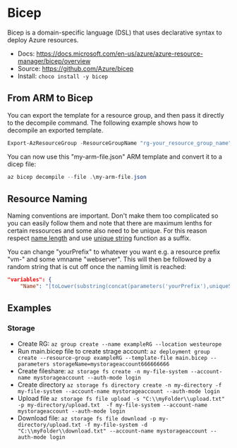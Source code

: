 # Bicep

Bicep is a domain-specific language (DSL) that uses declarative syntax to deploy Azure resources.

- Docs: <https://docs.microsoft.com/en-us/azure/azure-resource-manager/bicep/overview>
- Source: <https://github.com/Azure/bicep>
- Install: ```choco install -y bicep```

## From ARM to Bicep

You can export the template for a resource group, and then pass it directly to the decompile command. The following example shows how to decompile an exported template.

```ps1
Export-AzResourceGroup -ResourceGroupName "rg-your_resource_group_name" -Path ./my-arm-file.json
```

You can now use this "my-arm-file.json" ARM template and convert it to a dicep file:

```ps1
az bicep decompile --file .\my-arm-file.json
```

## Resource Naming

Naming conventions are important. Don't make them too complicated so you can easily follow them and note that there are maximum lenths for certain ressources and some also need to be unique. For this reason respect [name length](https://docs.microsoft.com/en-us/azure/azure-resource-manager/management/resource-name-rules) and use [unique string](https://docs.microsoft.com/en-us/azure/azure-resource-manager/templates/template-functions-string#uniquestring) function as a suffix.

You can change "yourPrefix" to whatever you want e.g. a resource prefix "vm-" and some vmname "webserver". This will then be followed by a random string that is cut off once the naming limit is reached:

```json
"variables": {
    "Name": "[toLower(substring(concat(parameters('yourPrefix'),uniqueString(resourceGroup().id)),0,14))]",
```

## Examples

### Storage

- Create RG: ```az group create --name exampleRG --location westeurope```
- Run main.bicep file to create strage account: ```az deployment group create --resource-group exampleRG --template-file main.bicep --parameters storageName=mystorageaccount666666666```
- Create fileshare: ```az storage fs create -n my-file-system --account-name mystorageaccount --auth-mode login```
- Create directory ```az storage fs directory create -n my-directory -f my-file-system --account-name mystorageaccount --auth-mode login```
- Upload file ```az storage fs file upload -s "C:\\myFolder\\upload.txt" -p my-directory/upload.txt  -f my-file-system --account-name mystorageaccount --auth-mode login```
- Download file: ```az storage fs file download -p my-directory/upload.txt -f my-file-system -d "C:\\myFolder\\download.txt" --account-name mystorageaccount --auth-mode login```
